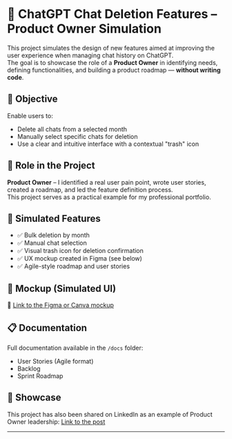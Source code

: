 # 🧹 ChatGPT Chat Deletion Features – Product Owner Simulation

This project simulates the design of new features aimed at improving the user experience when managing chat history on ChatGPT.  
The goal is to showcase the role of a **Product Owner** in identifying needs, defining functionalities, and building a product roadmap — **without writing code**.

## 🎯 Objective

Enable users to:
- Delete all chats from a selected month
- Manually select specific chats for deletion
- Use a clear and intuitive interface with a contextual "trash" icon

## 💼 Role in the Project

**Product Owner** – I identified a real user pain point, wrote user stories, created a roadmap, and led the feature definition process.  
This project serves as a practical example for my professional portfolio.

## 📄 Simulated Features

- ✅ Bulk deletion by month
- ✅ Manual chat selection
- ✅ Visual trash icon for deletion confirmation
- ✅ UX mockup created in Figma (see below)
- ✅ Agile-style roadmap and user stories

## 📸 Mockup (Simulated UI)

🔗 [Link to the Figma or Canva mockup](https://...)

## 📋 Documentation

Full documentation available in the `/docs` folder:
- User Stories (Agile format)
- Backlog
- Sprint Roadmap

## 📢 Showcase

This project has also been shared on LinkedIn as an example of Product Owner leadership: [Link to the post](https://...)

---
